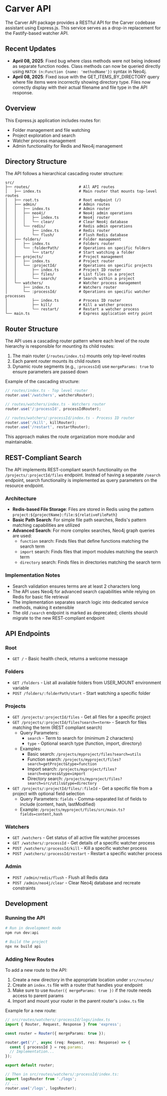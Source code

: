 # Carver API

The Carver API package provides a RESTful API for the Carver codebase assistant using Express.js. This service serves as a drop-in replacement for the Fastify-based watcher API.

## Recent Updates

- **April 08, 2025**: Fixed bug where class methods were not being indexed as separate function nodes. Class methods can now be queried directly using `MATCH (n:Function {name: 'methodName'})` syntax in Neo4j.
- **April 08, 2025**: Fixed issue with the GET_ITEMS_BY_DIRECTORY query where file items were incorrectly showing directory type. Files now correctly display with their actual filename and file type in the API response.

## Overview

This Express.js application includes routes for:

- Folder management and file watching
- Project exploration and search
- Watcher process management
- Admin functionality for Redis and Neo4j management

## Directory Structure

The API follows a hierarchical cascading router structure:

```
src/
├── routes/                      # All API routes
│   ├── index.ts                 # Main router that mounts top-level routes
│   ├── root.ts                  # Root endpoint (/)
│   ├── admin/                   # Admin routes
│   │   ├── index.ts             # Admin router
│   │   ├── neo4j/               # Neo4j admin operations
│   │   │   ├── index.ts         # Neo4j router
│   │   │   └── clear/           # Clear Neo4j database
│   │   └── redis/               # Redis admin operations
│   │       ├── index.ts         # Redis router
│   │       └── flush/           # Flush Redis database
│   ├── folders/                 # Folder management
│   │   ├── index.ts             # Folders router
│   │   └── :folderPath/         # Operations on specific folders
│   │       └── start/           # Start watching a folder
│   ├── projects/                # Project management
│   │   ├── index.ts             # Project router
│   │   └── :projectId/          # Operations on specific projects
│   │       ├── index.ts         # Project ID router
│   │       ├── files/           # List files in a project
│   │       └── search/          # Search within a project
│   └── watchers/                # Watcher process management
│       ├── index.ts             # Watchers router
│       └── :processId/          # Operations on specific watcher processes
│           ├── index.ts         # Process ID router
│           ├── kill/            # Kill a watcher process
│           └── restart/         # Restart a watcher process
└── main.ts                      # Express application entry point
```

## Router Structure

The API uses a cascading router pattern where each level of the route hierarchy is responsible for mounting its child routes:

1. The main router (`/routes/index.ts`) mounts only top-level routes
2. Each parent router mounts its child routers
3. Dynamic route segments (e.g., `:processId`) use `mergeParams: true` to ensure parameters are passed down

Example of the cascading structure:

```typescript
// routes/index.ts - Top level router
router.use('/watchers', watchersRouter);

// routes/watchers/index.ts - Watchers router
router.use('/:processId', processIdRouter);

// routes/watchers/:processId/index.ts - Process ID router
router.use('/kill', killRouter);
router.use('/restart', restartRouter);
```

This approach makes the route organization more modular and maintainable.

## REST-Compliant Search

The API implements REST-compliant search functionality on the `/projects/:projectId/files` endpoint. Instead of having a separate `/search` endpoint, search functionality is implemented as query parameters on the resource endpoint.

### Architecture

- **Redis-based File Storage**: Files are stored in Redis using the pattern `project:${projectName}:file:${relativeFilePath}`
- **Basic Path Search**: For simple file path searches, Redis's pattern matching capabilities are utilized
- **Advanced Search**: For more complex searches, Neo4j graph queries are used:
  - `function` search: Finds files that define functions matching the search term
  - `import` search: Finds files that import modules matching the search term
  - `directory` search: Finds files in directories matching the search term

### Implementation Notes

- Search validation ensures terms are at least 2 characters long
- The API uses Neo4j for advanced search capabilities while relying on Redis for basic file retrieval
- The implementation separates search logic into dedicated service methods, making it extensible
- The old `/search` endpoint is marked as deprecated; clients should migrate to the new REST-compliant endpoint

## API Endpoints

### Root

- `GET /` - Basic health check, returns a welcome message

### Folders

- `GET /folders` - List all available folders from USER_MOUNT environment variable
- `POST /folders/:folderPath/start` - Start watching a specific folder

### Projects

- `GET /projects/:projectId/files` - Get all files for a specific project
- `GET /projects/:projectId/files?search=<term>` - Search for files matching the term (REST compliant search)
  - Query Parameters:
    - `search` - Term to search for (minimum 2 characters)
    - `type` - Optional search type (function, import, directory)
  - Examples:
    - Basic search: `/projects/myproject/files?search=utils`
    - Function search: `/projects/myproject/files?search=getProject&type=function`
    - Import search: `/projects/myproject/files?search=express&type=import`
    - Directory search: `/projects/myproject/files?search=src/utils&type=directory`
- `GET /projects/:projectId/files/:fileId` - Get a specific file from a project with optional field selection
  - Query Parameters: `fields` - Comma-separated list of fields to include (content, hash, lastModified)
  - Example: `/projects/myproject/files/src/main.ts?fields=content,hash`

### Watchers

- `GET /watchers` - Get status of all active file watcher processes
- `GET /watchers/:processId` - Get details of a specific watcher process
- `POST /watchers/:processId/kill` - Kill a specific watcher process
- `POST /watchers/:processId/restart` - Restart a specific watcher process

### Admin

- `POST /admin/redis/flush` - Flush all Redis data
- `POST /admin/neo4j/clear` - Clear Neo4j database and recreate constraints

## Development

### Running the API

```bash
# Run in development mode
npm run dev:api

# Build the project
npx nx build api
```

### Adding New Routes

To add a new route to the API:

1. Create a new directory in the appropriate location under `src/routes/`
2. Create an `index.ts` file with a router that handles your endpoint
3. Make sure to use `Router({ mergeParams: true })` if the route needs access to parent params
4. Import and mount your router in the parent router's `index.ts` file

Example for a new route:

```typescript
// src/routes/watchers/:processId/logs/index.ts
import { Router, Request, Response } from 'express';

const router = Router({ mergeParams: true });

router.get('/', async (req: Request, res: Response) => {
  const { processId } = req.params;
  // Implementation...
});

export default router;

// Then in src/routes/watchers/:processId/index.ts:
import logsRouter from './logs';
// ...
router.use('/logs', logsRouter);
```

